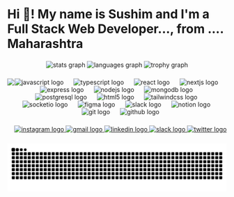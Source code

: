 <h1 align="left">Hi 👋! My name is Sushim and I'm a Full Stack Web Developer..., from .... Maharashtra</h1>

###

<div align="center">
  <img src="https://github-readme-stats.vercel.app/api?username=sushim123&hide_title=false&hide_rank=false&show_icons=true&include_all_commits=true&count_private=true&disable_animations=false&theme=radical&locale=en&hide_border=false" height="150" alt="stats graph"  />
  <img src="https://github-readme-stats.vercel.app/api/top-langs?username=sushim123&locale=en&hide_title=false&layout=compact&card_width=320&langs_count=5&theme=dark&hide_border=false" height="200" alt="languages graph"  />
  <img src="https://github-profile-trophy.vercel.app?username=sushim123&theme=darkhub&column=4&margin-w=5&margin-h=5&no-bg=false&no-frame=true" height="150" alt="trophy graph"  />
</div>

###

<img align="left" height="150" src="https://media.licdn.com/dms/image/v2/D4D35AQEFuymX43GqTQ/profile-framedphoto-shrink_400_400/profile-framedphoto-shrink_400_400/0/1724253756167?e=1754748000&v=beta&t=oNCywZMauMrAujL9LS1RE7VdowBtlJdc_A9sf7aMB2k"  />

###

<div align="center">
  <img src="https://cdn.jsdelivr.net/gh/devicons/devicon/icons/javascript/javascript-original.svg" height="40" alt="javascript logo"  />
  <img width="15" />
  <img src="https://cdn.jsdelivr.net/gh/devicons/devicon/icons/typescript/typescript-original.svg" height="40" alt="typescript logo"  />
  <img width="15" />
  <img src="https://cdn.jsdelivr.net/gh/devicons/devicon/icons/react/react-original.svg" height="40" alt="react logo"  />
  <img width="15" />
  <img src="https://cdn.jsdelivr.net/gh/devicons/devicon/icons/nextjs/nextjs-original.svg" height="40" alt="nextjs logo"  />
  <img width="15" />
  <img src="https://skillicons.dev/icons?i=express" height="40" alt="express logo"  />
  <img width="15" />
  <img src="https://cdn.simpleicons.org/nodedotjs/339933" height="40" alt="nodejs logo"  />
  <img width="15" />
  <img src="https://cdn.simpleicons.org/mongodb/47A248" height="40" alt="mongodb logo"  />
  <img width="15" />
  <img src="https://cdn.simpleicons.org/postgresql/4169E1" height="40" alt="postgresql logo"  />
  <img width="15" />
  <img src="https://cdn.jsdelivr.net/gh/devicons/devicon/icons/html5/html5-original.svg" height="40" alt="html5 logo"  />
  <img width="15" />
  <img src="https://cdn.simpleicons.org/tailwindcss/06B6D4" height="40" alt="tailwindcss logo"  />
  <img width="15" />
  <img src="https://cdn.simpleicons.org/socketdotio/010101" height="40" alt="socketio logo"  />
  <img width="15" />
  <img src="https://skillicons.dev/icons?i=figma" height="40" alt="figma logo"  />
  <img width="15" />
  <img src="https://cdn.jsdelivr.net/gh/devicons/devicon/icons/slack/slack-original.svg" height="40" alt="slack logo"  />
  <img width="15" />
  <img src="https://skillicons.dev/icons?i=notion" height="40" alt="notion logo"  />
  <img width="15" />
  <img src="https://cdn.simpleicons.org/git/F05032" height="40" alt="git logo"  />
  <img width="15" />
  <img src="https://skillicons.dev/icons?i=github" height="40" alt="github logo"  />
</div>

###

<div align="center">
  <a href="https://www.instagram.com/__sushim__p.ts" target="_blank">
    <img src="https://raw.githubusercontent.com/maurodesouza/profile-readme-generator/master/src/assets/icons/social/instagram/default.svg" width="70" height="45" alt="instagram logo"  />
  </a>
  <a href="sushimsushi8699@gmail.com" target="_blank">
    <img src="https://raw.githubusercontent.com/maurodesouza/profile-readme-generator/master/src/assets/icons/social/gmail/default.svg" width="70" height="45" alt="gmail logo"  />
  </a>
  <a href="https://www.linkedin.com/in/sushim-padwekar-693960257/" target="_blank">
    <img src="https://raw.githubusercontent.com/maurodesouza/profile-readme-generator/master/src/assets/icons/social/linkedin/default.svg" width="70" height="45" alt="linkedin logo"  />
  </a>
  <a href="https://hivie-workspace.slack.com/team/U07E3F9QWN4" target="_blank">
    <img src="https://raw.githubusercontent.com/maurodesouza/profile-readme-generator/master/src/assets/icons/social/slack/default.svg" width="70" height="45" alt="slack logo"  />
  </a>
  <a href="https://x.com/Sushim123" target="_blank">
    <img src="https://raw.githubusercontent.com/maurodesouza/profile-readme-generator/master/src/assets/icons/social/twitter/default.svg" width="70" height="45" alt="twitter logo"  />
  </a>
</div>

###

<img src="https://raw.githubusercontent.com/sushim123/sushim123/output/snake.svg" alt="Snake animation" />

###
